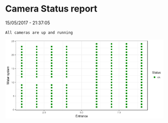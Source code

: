 Camera Status report
================
15/05/2017 - 21:37:05

    All cameras are up and running

![](camreport_files/figure-markdown_github/unnamed-chunk-2-1.png)

